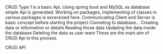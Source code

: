 CRUD Type 1 is a basic Api.
Using spring boot and MySQL as database simple Api is generated.
Working on packages, implementing of classes in various packages is excersized here.
Communicating Client and Server is basic concept before starting the project
Conneting to database...
Creating data or information or details
Reading those data
Updating the data inside the database
Deleting the data as user want
These are the main aim of CRUD Api in this process.


CRUD API 

